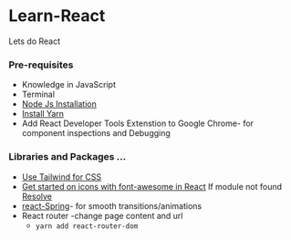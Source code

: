 # Learn-React
Lets do React

### Pre-requisites 
* Knowledge in JavaScript
* Terminal
* [Node Js Installation][1] 
* [Install Yarn][2] 
* Add React Developer Tools Extenstion to Google Chrome- for component inspections and Debugging

### Libraries and Packages ...
* [Use Tailwind for CSS][3]
* [Get started on icons with font-awesome in React][4] If module not found [Resolve][5]
* [react-Spring][6]- for smooth transitions/animations
* React router -change page content and url 
	* `yarn add react-router-dom`

[1]: https://tecadmin.net/install-latest-nodejs-npm-on-linux-mint/
[2]: https://tecadmin.net/install-yarn-debian/
[3]: https://tailwindcss.com/docs/installation
[4]: https://fontawesome.com/v5.15/how-to-use/on-the-web/using-with/react
[5]: https://github.com/FortAwesome/react-fontawesome/issues/236
[6]: https://react-spring.io/hooks/use-transition
